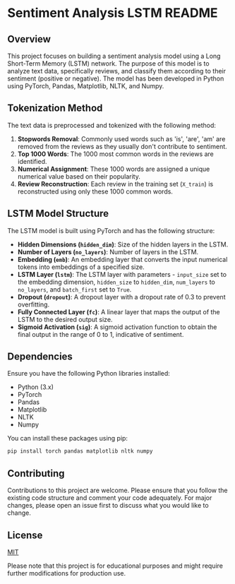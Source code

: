 # Sentiment Analysis LSTM README

## Overview
This project focuses on building a sentiment analysis model using a Long Short-Term Memory (LSTM) network. The purpose of this model is to analyze text data, specifically reviews, and classify them according to their sentiment (positive or negative). The model has been developed in Python using PyTorch, Pandas, Matplotlib, NLTK, and Numpy.

## Tokenization Method
The text data is preprocessed and tokenized with the following method:

1. **Stopwords Removal**: Commonly used words such as 'is', 'are', 'am' are removed from the reviews as they usually don't contribute to sentiment.
2. **Top 1000 Words**: The 1000 most common words in the reviews are identified.
3. **Numerical Assignment**: These 1000 words are assigned a unique numerical value based on their popularity.
4. **Review Reconstruction**: Each review in the training set (`X_train`) is reconstructed using only these 1000 common words.

## LSTM Model Structure
The LSTM model is built using PyTorch and has the following structure:

- **Hidden Dimensions (`hidden_dim`)**: Size of the hidden layers in the LSTM.
- **Number of Layers (`no_layers`)**: Number of layers in the LSTM.
- **Embedding (`emb`)**: An embedding layer that converts the input numerical tokens into embeddings of a specified size.
- **LSTM Layer (`lstm`)**: The LSTM layer with parameters - `input_size` set to the embedding dimension, `hidden_size` to `hidden_dim`, `num_layers` to `no_layers`, and `batch_first` set to `True`.
- **Dropout (`dropout`)**: A dropout layer with a dropout rate of 0.3 to prevent overfitting.
- **Fully Connected Layer (`fc`)**: A linear layer that maps the output of the LSTM to the desired output size.
- **Sigmoid Activation (`sig`)**: A sigmoid activation function to obtain the final output in the range of 0 to 1, indicative of sentiment.

## Dependencies
Ensure you have the following Python libraries installed:
- Python (3.x)
- PyTorch
- Pandas
- Matplotlib
- NLTK
- Numpy

You can install these packages using pip:
```bash
pip install torch pandas matplotlib nltk numpy
```

## Contributing
Contributions to this project are welcome. Please ensure that you follow the existing code structure and comment your code adequately. For major changes, please open an issue first to discuss what you would like to change.

## License
[MIT](https://choosealicense.com/licenses/mit/)

Please note that this project is for educational purposes and might require further modifications for production use.
